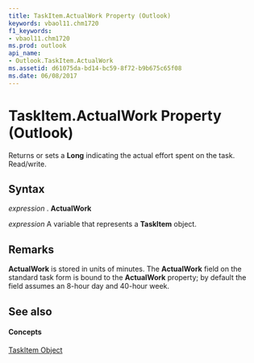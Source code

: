 ```yaml
---
title: TaskItem.ActualWork Property (Outlook)
keywords: vbaol11.chm1720
f1_keywords:
- vbaol11.chm1720
ms.prod: outlook
api_name:
- Outlook.TaskItem.ActualWork
ms.assetid: d61075da-bd14-bc59-8f72-b9b675c65f08
ms.date: 06/08/2017
---
```



# TaskItem.ActualWork Property (Outlook)

Returns or sets a  **Long** indicating the actual effort spent on the task. Read/write.


## Syntax

 _expression_ . **ActualWork**

 _expression_ A variable that represents a **TaskItem** object.


## Remarks

 **ActualWork** is stored in units of minutes. The **ActualWork** field on the standard task form is bound to the **ActualWork** property; by default the field assumes an 8-hour day and 40-hour week.


## See also


#### Concepts


[TaskItem Object](Outlook.TaskItem.md)

